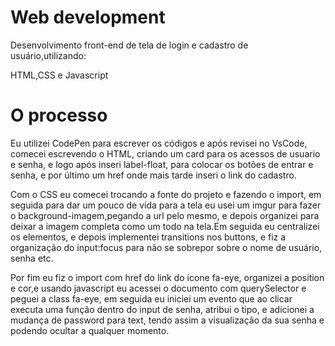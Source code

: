 # Web development

Desenvolvimento front-end de tela de login e cadastro de usuário,utilizando:

HTML,CSS e Javascript

# O processo

 Eu utilizei CodePen para escrever os códigos e após revisei no VsCode, comecei escrevendo o HTML, criando um card para os acessos de usuario e senha, e logo após inseri label-float, para colocar os botões de entrar e senha, e por último um href onde mais tarde inseri o link do cadastro. 
  
  Com o CSS eu comecei trocando a fonte do projeto e fazendo o import, em seguida para dar um pouco de vida para a tela eu usei um imgur para fazer o background-imagem,pegando a url pelo mesmo, e depois organizei para deixar a imagem completa como um todo na tela.Em seguida eu centralizei os elementos, e depois implementei transitions nos buttons, e fiz a organização do input:focus para não se sobrepor sobre o nome de usuário, senha etc.
  
  Por fim eu fiz o import com href do link do icone fa-eye, organizei a position  e cor,e usando javascript eu acessei o documento com querySelector e peguei a class fa-eye, em seguida eu iniciei um evento que ao clicar executa uma função dentro do input de senha, atribui o tipo, e adicionei a mudança de password para text, tendo assim a visualização da sua senha e podendo ocultar a qualquer momento.
  
  
  

 
 
 
 






